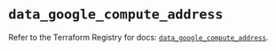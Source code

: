 # `data_google_compute_address`

Refer to the Terraform Registry for docs: [`data_google_compute_address`](https://registry.terraform.io/providers/hashicorp/google/6.48.0/docs/data-sources/compute_address).
